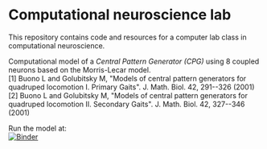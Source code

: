 # Computational neuroscience lab
This repository contains code and resources for a computer lab class in computational neuroscience.

Computational model of a *Central Pattern Generator (CPG)* using 8 coupled neurons based on the Morris-Lecar model.  
[1] Buono L and Golubitsky M, "Models of central pattern generators for quadruped locomotion I. Primary Gaits". J. Math. Biol. 42, 291--326 (2001)  
[2] Buono L and Golubitsky M, "Models of central pattern generators for quadruped locomotion II. Secondary Gaits". J. Math. Biol. 42, 327--346 (2001) 

Run the model at:  
[![Binder](https://mybinder.org/badge_logo.svg)](https://mybinder.org/v2/gh/Frederic-vW/neur3101/HEAD?filepath=prac_neur3101-group1.ipynb)
